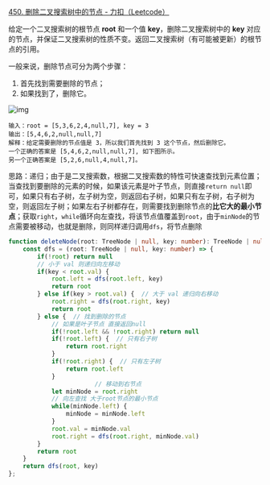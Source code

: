 [450. 删除二叉搜索树中的节点 - 力扣（Leetcode）](https://leetcode.cn/problems/delete-node-in-a-bst/description/)

给定一个二叉搜索树的根节点 **root** 和一个值 **key**，删除二叉搜索树中的 **key** 对应的节点，并保证二叉搜索树的性质不变。返回二叉搜索树（有可能被更新）的根节点的引用。

一般来说，删除节点可分为两个步骤：

1. 首先找到需要删除的节点；
2. 如果找到了，删除它。

![img](https://assets.leetcode.com/uploads/2020/09/04/del_node_1.jpg)

```
输入：root = [5,3,6,2,4,null,7], key = 3
输出：[5,4,6,2,null,null,7]
解释：给定需要删除的节点值是 3，所以我们首先找到 3 这个节点，然后删除它。
一个正确的答案是 [5,4,6,2,null,null,7], 如下图所示。
另一个正确答案是 [5,2,6,null,4,null,7]。
```

思路：递归；由于是二叉搜索数，根据二叉搜索数的特性可快速查找到元素位置；当查找到要删除的元素的时候，如果该元素是叶子节点，则直接`return null`即可，如果只有右子树，左子树为空，则返回右子树，如果只有左子树，右子树为空，则返回左子树；如果左右子树都存在，则需要找到删除节点的**比它大的最小节点**；获取`right`，`while`循环向左查找，将该节点值覆盖到`root`，由于`minNode`的节点需要被移动，也就是删除，则同样递归调用`dfs`，将节点删除

```typescript
function deleteNode(root: TreeNode | null, key: number): TreeNode | null {
    const dfs = (root: TreeNode | null, key: number) => {
        if(!root) return null 
        // 小于 val 则递归向左移动
        if(key < root.val) {
            root.left = dfs(root.left, key)
            return root
        } else if(key > root.val) {  // 大于 val 递归向右移动
            root.right = dfs(root.right, key)
            return root
        } else {  // 找到删除的节点
            // 如果是叶子节点 直接返回null
            if(!root.left && !root.right) return null
            if(!root.left) {  // 只有右子树
                return root.right
            }
            if(!root.right) {  // 只有左子树
                return root.left
            }
						// 移动到右节点
            let minNode = root.right
            // 向左查找 大于root节点的最小节点
            while(minNode.left) {
                minNode = minNode.left
            }
            root.val = minNode.val
            root.right = dfs(root.right, minNode.val)
        }
        return root
    }
    return dfs(root, key)
};
```

